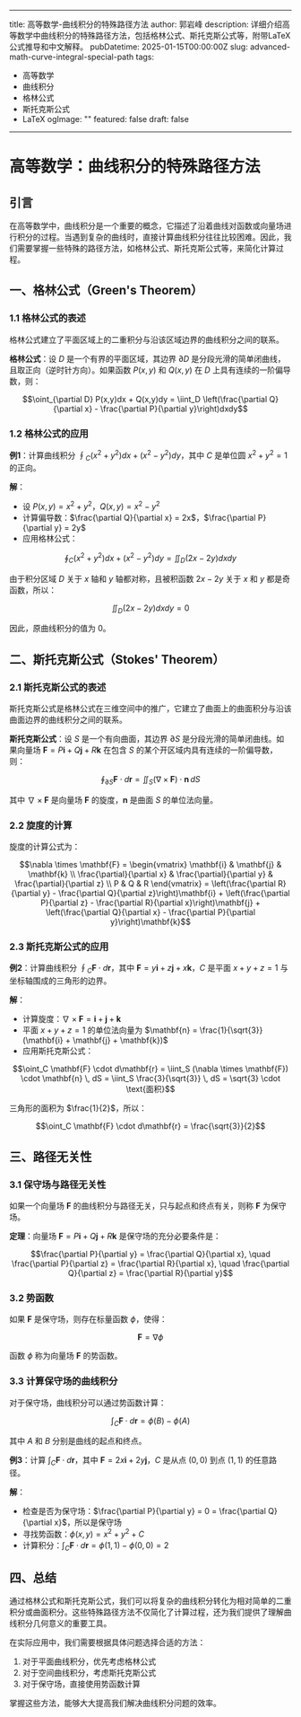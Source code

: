  ---
title: 高等数学-曲线积分的特殊路径方法
author: 郭岩峰
description: 详细介绍高等数学中曲线积分的特殊路径方法，包括格林公式、斯托克斯公式等，附带LaTeX公式推导和中文解释。
pubDatetime: 2025-01-15T00:00:00Z
slug: advanced-math-curve-integral-special-path
tags:
  - 高等数学
  - 曲线积分
  - 格林公式
  - 斯托克斯公式
  - LaTeX
ogImage: ""
featured: false
draft: false
---

# 高等数学：曲线积分的特殊路径方法

## 引言

在高等数学中，曲线积分是一个重要的概念，它描述了沿着曲线对函数或向量场进行积分的过程。当遇到复杂的曲线时，直接计算曲线积分往往比较困难。因此，我们需要掌握一些特殊的路径方法，如格林公式、斯托克斯公式等，来简化计算过程。

## 一、格林公式（Green's Theorem）

### 1.1 格林公式的表述

格林公式建立了平面区域上的二重积分与沿该区域边界的曲线积分之间的联系。

**格林公式**：设 $D$ 是一个有界的平面区域，其边界 $\partial D$ 是分段光滑的简单闭曲线，且取正向（逆时针方向）。如果函数 $P(x,y)$ 和 $Q(x,y)$ 在 $D$ 上具有连续的一阶偏导数，则：

$$\oint_{\partial D} P(x,y)dx + Q(x,y)dy = \iint_D \left(\frac{\partial Q}{\partial x} - \frac{\partial P}{\partial y}\right)dxdy$$

### 1.2 格林公式的应用

**例1**：计算曲线积分 $\oint_C (x^2 + y^2)dx + (x^2 - y^2)dy$，其中 $C$ 是单位圆 $x^2 + y^2 = 1$ 的正向。

**解**：
- 设 $P(x,y) = x^2 + y^2$，$Q(x,y) = x^2 - y^2$
- 计算偏导数：$\frac{\partial Q}{\partial x} = 2x$，$\frac{\partial P}{\partial y} = 2y$
- 应用格林公式：

$$\oint_C (x^2 + y^2)dx + (x^2 - y^2)dy = \iint_D (2x - 2y)dxdy$$

由于积分区域 $D$ 关于 $x$ 轴和 $y$ 轴都对称，且被积函数 $2x - 2y$ 关于 $x$ 和 $y$ 都是奇函数，所以：

$$\iint_D (2x - 2y)dxdy = 0$$

因此，原曲线积分的值为 $0$。

## 二、斯托克斯公式（Stokes' Theorem）

### 2.1 斯托克斯公式的表述

斯托克斯公式是格林公式在三维空间中的推广，它建立了曲面上的曲面积分与沿该曲面边界的曲线积分之间的联系。

**斯托克斯公式**：设 $S$ 是一个有向曲面，其边界 $\partial S$ 是分段光滑的简单闭曲线。如果向量场 $\mathbf{F} = P\mathbf{i} + Q\mathbf{j} + R\mathbf{k}$ 在包含 $S$ 的某个开区域内具有连续的一阶偏导数，则：

$$\oint_{\partial S} \mathbf{F} \cdot d\mathbf{r} = \iint_S (\nabla \times \mathbf{F}) \cdot \mathbf{n} \, dS$$

其中 $\nabla \times \mathbf{F}$ 是向量场 $\mathbf{F}$ 的旋度，$\mathbf{n}$ 是曲面 $S$ 的单位法向量。

### 2.2 旋度的计算

旋度的计算公式为：

$$\nabla \times \mathbf{F} = \begin{vmatrix}
\mathbf{i} & \mathbf{j} & \mathbf{k} \\
\frac{\partial}{\partial x} & \frac{\partial}{\partial y} & \frac{\partial}{\partial z} \\
P & Q & R
\end{vmatrix} = \left(\frac{\partial R}{\partial y} - \frac{\partial Q}{\partial z}\right)\mathbf{i} + \left(\frac{\partial P}{\partial z} - \frac{\partial R}{\partial x}\right)\mathbf{j} + \left(\frac{\partial Q}{\partial x} - \frac{\partial P}{\partial y}\right)\mathbf{k}$$

### 2.3 斯托克斯公式的应用

**例2**：计算曲线积分 $\oint_C \mathbf{F} \cdot d\mathbf{r}$，其中 $\mathbf{F} = y\mathbf{i} + z\mathbf{j} + x\mathbf{k}$，$C$ 是平面 $x + y + z = 1$ 与坐标轴围成的三角形的边界。

**解**：
- 计算旋度：$\nabla \times \mathbf{F} = \mathbf{i} + \mathbf{j} + \mathbf{k}$
- 平面 $x + y + z = 1$ 的单位法向量为 $\mathbf{n} = \frac{1}{\sqrt{3}}(\mathbf{i} + \mathbf{j} + \mathbf{k})$
- 应用斯托克斯公式：

$$\oint_C \mathbf{F} \cdot d\mathbf{r} = \iint_S (\nabla \times \mathbf{F}) \cdot \mathbf{n} \, dS = \iint_S \frac{3}{\sqrt{3}} \, dS = \sqrt{3} \cdot \text{面积}$$

三角形的面积为 $\frac{1}{2}$，所以：

$$\oint_C \mathbf{F} \cdot d\mathbf{r} = \frac{\sqrt{3}}{2}$$

## 三、路径无关性

### 3.1 保守场与路径无关性

如果一个向量场 $\mathbf{F}$ 的曲线积分与路径无关，只与起点和终点有关，则称 $\mathbf{F}$ 为保守场。

**定理**：向量场 $\mathbf{F} = P\mathbf{i} + Q\mathbf{j} + R\mathbf{k}$ 是保守场的充分必要条件是：

$$\frac{\partial P}{\partial y} = \frac{\partial Q}{\partial x}, \quad \frac{\partial P}{\partial z} = \frac{\partial R}{\partial x}, \quad \frac{\partial Q}{\partial z} = \frac{\partial R}{\partial y}$$

### 3.2 势函数

如果 $\mathbf{F}$ 是保守场，则存在标量函数 $\phi$，使得：

$$\mathbf{F} = \nabla \phi$$

函数 $\phi$ 称为向量场 $\mathbf{F}$ 的势函数。

### 3.3 计算保守场的曲线积分

对于保守场，曲线积分可以通过势函数计算：

$$\int_C \mathbf{F} \cdot d\mathbf{r} = \phi(B) - \phi(A)$$

其中 $A$ 和 $B$ 分别是曲线的起点和终点。

**例3**：计算 $\int_C \mathbf{F} \cdot d\mathbf{r}$，其中 $\mathbf{F} = 2x\mathbf{i} + 2y\mathbf{j}$，$C$ 是从点 $(0,0)$ 到点 $(1,1)$ 的任意路径。

**解**：
- 检查是否为保守场：$\frac{\partial P}{\partial y} = 0 = \frac{\partial Q}{\partial x}$，所以是保守场
- 寻找势函数：$\phi(x,y) = x^2 + y^2 + C$
- 计算积分：$\int_C \mathbf{F} \cdot d\mathbf{r} = \phi(1,1) - \phi(0,0) = 2$

## 四、总结

通过格林公式和斯托克斯公式，我们可以将复杂的曲线积分转化为相对简单的二重积分或曲面积分。这些特殊路径方法不仅简化了计算过程，还为我们提供了理解曲线积分几何意义的重要工具。

在实际应用中，我们需要根据具体问题选择合适的方法：
1. 对于平面曲线积分，优先考虑格林公式
2. 对于空间曲线积分，考虑斯托克斯公式
3. 对于保守场，直接使用势函数计算

掌握这些方法，能够大大提高我们解决曲线积分问题的效率。